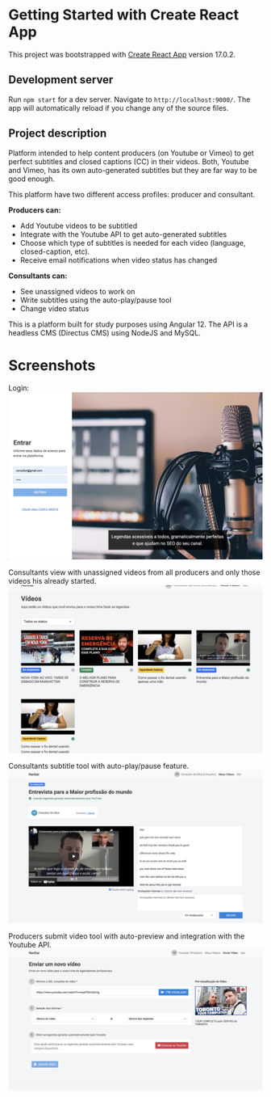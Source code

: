 # Getting Started with Create React App

This project was bootstrapped with [Create React App](https://github.com/facebook/create-react-app) version 17.0.2.

## Development server

Run `npm start` for a dev server. Navigate to `http://localhost:9000/`. The app will automatically reload if you change any of the source files.

## Project description

Platform intended to help content producers (on Youtube or Vimeo) to get perfect subtitles and closed captions (CC) in their videos. Both, Youtube and Vimeo, has its own auto-generated subtitles but they are far way to be good enough.

This platform have two different access profiles: producer and consultant.

**Producers can:**

* Add Youtube videos to be subtitled
* Integrate with the Youtube API to get auto-generated subtitles
* Choose which type of subtitles is needed for each video (language, closed-caption, etc).
* Receive email notifications when video status has changed

**Consultants can:**

* See unassigned videos to work on
* Write subtitles using the auto-play/pause tool
* Change video status

This is a platform built for study purposes using Angular 12. The API is a headless CMS (Directus CMS) using NodeJS and MySQL.

# Screenshots

Login:
![Login](public/readme-images/login.jpg "Login")

Consultants view with unassigned videos from all producers and only those videos his already started.
![Consultants view](public/readme-images/videos-consultant-view.jpg "Consultants view")

Consultants subtitle tool with auto-play/pause feature.
![Subtitle tool](public/readme-images/subtitles-tool.jpg "Subtitle tool")

Producers submit video tool with auto-preview and integration with the Youtube API.
![Submit tool](public/readme-images/submit-video.jpg "Submit")